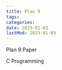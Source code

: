 ```yaml
---
title: Plan 9
tags:
categories:
date: 2023-01-03
lastMod: 2023-01-03
---
```

Plan 9 Paper

C Programming